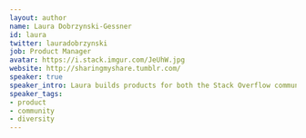 ```yaml
---
layout: author
name: Laura Dobrzynski-Gessner
id: laura
twitter: lauradobrzynski
job: Product Manager
avatar: https://i.stack.imgur.com/JeUhW.jpg
website: http://sharingmyshare.tumblr.com/
speaker: true
speaker_intro: Laura builds products for both the Stack Overflow community and recruiters on Stack Overflow Careers. She enjoys talking about product development, the importance of culture at tech startups, and strategies for communication within companies and with users.
speaker_tags:
- product
- community
- diversity
---
```

